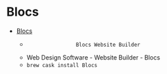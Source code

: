 # Blocs
- [Blocs](https://blocsapp.com/)
  -  					Blocs Website Builder				
  - Web Design Software - Website Builder - Blocs
  - `brew cask install Blocs`
